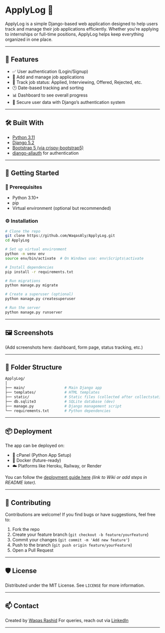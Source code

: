 # ApplyLog 📝

ApplyLog is a simple Django-based web application designed to help users track and manage their job applications efficiently. Whether you're applying to internships or full-time positions, ApplyLog helps keep everything organized in one place.

---

## 🔧 Features

- ✅ User authentication (Login/Signup)
- 📌 Add and manage job applications
- 📁 Track job status: Applied, Interviewing, Offered, Rejected, etc.
- 🕒 Date-based tracking and sorting
- 📊 Dashboard to see overall progress
- 🔐 Secure user data with Django’s authentication system

---

## 🛠️ Built With

- [Python 3.11](https://www.python.org/)
- [Django 5.2](https://www.djangoproject.com/)
- [Bootstrap 5 (via crispy-bootstrap5)](https://github.com/django-crispy-forms/crispy-bootstrap5)
- [django-allauth](https://github.com/pennersr/django-allauth) for authentication

---

## 🚀 Getting Started

### 🔑 Prerequisites

- Python 3.10+
- pip
- Virtual environment (optional but recommended)

### ⚙️ Installation

```bash
# Clone the repo
git clone https://github.com/WaqasAly/ApplyLog.git
cd ApplyLog

# Set up virtual environment
python -m venv env
source env/bin/activate  # On Windows use: env\Scripts\activate

# Install dependencies
pip install -r requirements.txt

# Run migrations
python manage.py migrate

# Create a superuser (optional)
python manage.py createsuperuser

# Run the server
python manage.py runserver
````

---

## 🖼️ Screenshots

(Add screenshots here: dashboard, form page, status tracking, etc.)

---

## 📁 Folder Structure

```bash
ApplyLog/
│
├── main/                  # Main Django app
├── templates/             # HTML templates
├── static/                # Static files (collected after collectstatic)
├── db.sqlite3             # SQLite database (dev)
├── manage.py              # Django management script
└── requirements.txt       # Python dependencies
```

---

## 📦 Deployment

The app can be deployed on:

* 🐘 cPanel (Python App Setup)
* 🐳 Docker (future-ready)
* ☁️ Platforms like Heroku, Railway, or Render

You can follow the [deployment guide here](#) *(link to Wiki or add steps in README later).*

---

## 🤝 Contributing

Contributions are welcome! If you find bugs or have suggestions, feel free to:

1. Fork the repo
2. Create your feature branch (`git checkout -b feature/yourFeature`)
3. Commit your changes (`git commit -m 'Add new feature'`)
4. Push to the branch (`git push origin feature/yourFeature`)
5. Open a Pull Request

---

## 🛡 License

Distributed under the MIT License. See `LICENSE` for more information.

---

## 📫 Contact

Created by [Waqas Rashid](https://github.com/WaqasAly)
For queries, reach out via [LinkedIn](https://www.linkedin.com/in/waqas-rashid1/)

---
